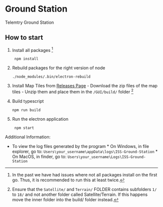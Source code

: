 # Ground Station
Telemtry Ground Station

## How to start

1. Install all packages [^1]
   
        npm install

2. Rebuild packages for the right version of node
   
       ./node_modules/.bin/electron-rebuild

3. Install Map Tiles from [Releases Page](https://github.com/ISSUIUC/GroundStation/releases)
       - Download the zip files of the map tiles
       - Unzip them and place them in the ```/GUI/build/``` folder [^2]

4. Build typescript
  
       npm run build
      
5. Run the electron application

        npm start

Additional Information:

- To view the log files generated by the program
       * On Windows, in file explorer, go to: ```Users\your_username\appData\logs\ISS-Ground-Station```
       * On MacOS, in finder, go to: ```Users\your_username\Logs\ISS-Ground-Station```

[^1]: In the past we have had issues where not all packages install on the first go. Thus, it is recommended to run this at least twice.
[^2]: Ensure that the ```Satellite/``` and ```Terrain/``` FOLDER contains subfolders ```1/``` to ```18/``` and not another folder called Satellite/Terrain. If this happens move the inner folder into the build/ folder instead.